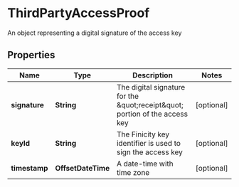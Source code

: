 

# ThirdPartyAccessProof

An object representing a digital signature of the access key

## Properties

| Name | Type | Description | Notes |
|------------ | ------------- | ------------- | -------------|
|**signature** | **String** | The digital signature for the \&quot;receipt\&quot; portion of the access key |  [optional] |
|**keyId** | **String** | The Finicity key identifier is used to sign the access key |  [optional] |
|**timestamp** | **OffsetDateTime** | A date-time with time zone |  [optional] |



